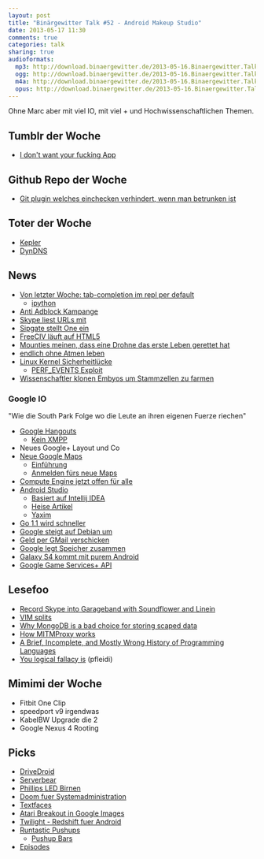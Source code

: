 ```yaml
---
layout: post
title: "Binärgewitter Talk #52 - Android Makeup Studio"
date: 2013-05-17 11:30
comments: true
categories: talk
sharing: true
audioformats:
  mp3: http://download.binaergewitter.de/2013-05-16.Binaergewitter.Talk.52.mp3
  ogg: http://download.binaergewitter.de/2013-05-16.Binaergewitter.Talk.52.ogg
  m4a: http://download.binaergewitter.de/2013-05-16.Binaergewitter.Talk.52.m4a
  opus: http://download.binaergewitter.de/2013-05-16.Binaergewitter.Talk.52.opus
---
```

Ohne Marc aber mit viel IO, mit viel + und Hochwissenschaftlichen Themen.

## Tumblr der Woche
- [I don't want your fucking App]( http://idontwantyourfuckingapp.tumblr.com/ )

## Github Repo der Woche
- [Git plugin welches einchecken verhindert, wenn man betrunken ist]( https://github.com/noidontdig/gitdown )

## Toter der Woche
* [Kepler]( http://www.nasa.gov/mission_pages/kepler/news/keplerm-20130515.html )
* [DynDNS](http://www.heise.de/newsticker/meldung/Dyn-schraenkt-kostenlose-DynDNS-Accounts-weiter-ein-1863537.html )

## News
- [Von letzter Woche: tab-completion im repl per default]( http://www.reddit.com/r/Python/comments/1dq7sh/python_repl_finally_gets_tab_completion_by_default/ )
    - [ipython]( http://ipython.org/ )
- [Anti Adblock Kampange]( http://www.basicthinking.de/blog/2013/05/15/ein-satz-mit-x-anti-adblockplus-kampagne-ging-nach-hinten-los/ )
- [Skype liest URLs mit]( http://www.heise.de/newsticker/meldung/Vorsicht-beim-Skypen-Microsoft-liest-mit-1857620.html )
- [Sipgate stellt One ein]( https://www.sipgateblog.de/sipgate-one-wir-geben-auf/ )
- [FreeCIV läuft auf HTML5]( http://play.freeciv.org/ )
- [Mounties meinen, dass eine Drohne das erste Leben gerettet hat]( http://www.theverge.com/2013/5/10/4318770/canada-draganflyer-drone-claims-first-life-saved-search-rescue )
- [endlich ohne Atmen leben]( http://www.techwench.com/scientists-invent-oxygen-particle-that-if-injected-allows-you-to-live-without-breathing/ )
- [Linux Kernel Sicherheitlücke]( http://www.pro-linux.de/news/1/19797/linux-sicherheitsluecke-erlaubt-root-zugriff.html )
    - [PERF_EVENTS Exploit]( http://packetstormsecurity.com/files/121616/Linux-PERF_EVENTS-Local-Root.html )
- [Wissenschaftler klonen Embyos um Stammzellen zu farmen]( http://www.npr.org/blogs/health/2013/05/15/183916891/scientists-clone-human-embryos-to-make-stem-cells )

### Google IO
"Wie die South Park Folge wo die Leute an ihren eigenen Fuerze riechen"

- [Google Hangouts]( http://www.google.com/+/learnmore/hangouts/ )
  * [Kein XMPP]( http://windowspbx.blogspot.de/2013/05/hangouts-wont-hangout-with-other.html )
- Neues Google+ Layout und Co 
- [Neue Google Maps]( http://google-latlong.blogspot.de/2013/05/meet-new-google-maps-map-for-every.html )
    * [Einführung]( https://maps.google.com/help/maps/helloworld/desktop/preview/?resubmit=true )
    * [Anmelden fürs neue Maps](https://maps.google.com/help/maps/helloworld/desktop/preview/ )
- [Compute Engine jetzt offen für alle]( http://googlecloudplatform.blogspot.com/2013/05/ushering-in-next-generation-of.html )
- [Android Studio]( http://developer.android.com/sdk/installing/studio.html )
    * [Basiert auf Intellij IDEA]( http://www.jetbrains.com/idea/ )
    * [Heise Artikel]( http://www.heise.de/newsticker/meldung/Einfachere-Android-Programmierung-per-Android-Studio-2-Update-1863848.html )
    * [Yaxim](http://yaxim.org/ )
- [Go 1.1 wird schneller]( http://blog.golang.org/2013/05/go-11-is-released.html )
- [Google steigt auf Debian um](http://www.zdnet.com/debian-linux-now-google-compute-engines-default-os-7000015297/ )
- [Geld per GMail verschicken]( http://www.google.com/wallet/send-money/ )
- [Google legt Speicher zusammen]( http://www.heise.de/newsticker/meldung/Drive-Gmail-Google-Photos-Google-legt-Speicherplatz-zusammen-1862122.html )
- [Galaxy S4 kommt mit purem Android]( https://plus.google.com/111395306401981598462/posts/KLkxZvPhdWw )
- [Google Game Services+ API]( http://arstechnica.com/gadgets/2013/05/how-googles-game-services-api-will-convince-devs-to-make-better-games/ )

## Lesefoo
- [Record Skype into Garageband with Soundflower and Linein]( http://www.wikihow.com/Record-Skype-Into-Garageband-With-SoundFlower-and-LineIn )
- [VIM splits]( http://robots.thoughtbot.com/post/48275867281/vim-splits-move-faster-and-more-naturally )
- [Why MongoDB is a bad choice for storing scaped data]( http://blog.scrapinghub.com/2013/05/13/mongo-bad-for-scraped-data/ )
- [How MITMProxy works]( http://corte.si/posts/code/mitmproxy/howitworks/index.html )
- [A Brief, Incomplete, and Mostly Wrong History of Programming Languages]( http://james-iry.blogspot.de/2009/05/brief-incomplete-and-mostly-wrong.html ) 
- [You logical fallacy is]( https://yourlogicalfallacyis.com/ ) (pfleidi)

## Mimimi der Woche
- Fitbit One Clip 
- speedport v9 irgendwas
- KabelBW Upgrade die 2
- Google Nexus 4 Rooting

## Picks
- [DriveDroid](https://play.google.com/store/apps/details?id=com.softwarebakery.drivedroid&rdid=com.softwarebakery.drivedroid&rdot=1&feature=md )
- [Serverbear]( http://serverbear.com/ )
- [Phillips LED Birnen]( http://www.amazon.de/dp/B008C0UQMC?tag=pfleidi-21 )
- [Doom fuer Systemadministration]( http://www.cs.unm.edu/~dlchao/flake/doom/ )
- [Textfaces]( http://textfac.es/ )
- [Atari Breakout in Google 
Images](https://www.google.com/search?site&tbm=isch&source=hp&biw=1280&bih=738&q=atari+breakout&oq=atari+breakout&gs_l=img.3..0l2j0i24l6.1647.4545.0.4727.16.9.1.6.7.0.64.423.9.9.0...0.0...1ac.1.12.img.LrxnajOCjzE 
)
- [Twilight - Redshift fuer Android]( https://play.google.com/store/apps/details?id=com.urbandroid.lux&hl=de )
- [Runtastic Pushups]( https://itunes.apple.com/de/app/runtastic-push-ups-pro/id570180361?l=en&mt=8 )
  * [Pushup Bars]( http://www.amazon.de/dp/B003ZYDTVA?tag=pfleidi-21 )
- [Episodes]( http://the-skylab.de/episodes/ )


